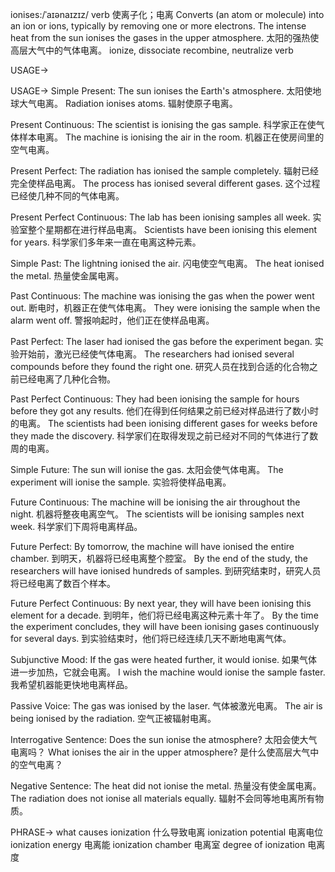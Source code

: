 ionises:/ˈaɪənaɪzɪz/
verb
使离子化；电离
Converts (an atom or molecule) into an ion or ions, typically by removing one or more electrons.
The intense heat from the sun ionises the gases in the upper atmosphere.  太阳的强热使高层大气中的气体电离。
ionize, dissociate
recombine, neutralize
verb

USAGE->

USAGE->
Simple Present:
The sun ionises the Earth's atmosphere. 太阳使地球大气电离。
Radiation ionises atoms. 辐射使原子电离。

Present Continuous:
The scientist is ionising the gas sample.  科学家正在使气体样本电离。
The machine is ionising the air in the room. 机器正在使房间里的空气电离。

Present Perfect:
The radiation has ionised the sample completely. 辐射已经完全使样品电离。
The process has ionised several different gases.  这个过程已经使几种不同的气体电离。

Present Perfect Continuous:
The lab has been ionising samples all week. 实验室整个星期都在进行样品电离。
Scientists have been ionising this element for years. 科学家们多年来一直在电离这种元素。


Simple Past:
The lightning ionised the air. 闪电使空气电离。
The heat ionised the metal.  热量使金属电离。


Past Continuous:
The machine was ionising the gas when the power went out.  断电时，机器正在使气体电离。
They were ionising the sample when the alarm went off. 警报响起时，他们正在使样品电离。


Past Perfect:
The laser had ionised the gas before the experiment began.  实验开始前，激光已经使气体电离。
The researchers had ionised several compounds before they found the right one. 研究人员在找到合适的化合物之前已经电离了几种化合物。


Past Perfect Continuous:
They had been ionising the sample for hours before they got any results.  他们在得到任何结果之前已经对样品进行了数小时的电离。
The scientists had been ionising different gases for weeks before they made the discovery. 科学家们在取得发现之前已经对不同的气体进行了数周的电离。


Simple Future:
The sun will ionise the gas.  太阳会使气体电离。
The experiment will ionise the sample. 实验将使样品电离。


Future Continuous:
The machine will be ionising the air throughout the night.  机器将整夜电离空气。
The scientists will be ionising samples next week. 科学家们下周将电离样品。


Future Perfect:
By tomorrow, the machine will have ionised the entire chamber.  到明天，机器将已经电离整个腔室。
By the end of the study, the researchers will have ionised hundreds of samples. 到研究结束时，研究人员将已经电离了数百个样本。


Future Perfect Continuous:
By next year, they will have been ionising this element for a decade. 到明年，他们将已经电离这种元素十年了。
By the time the experiment concludes, they will have been ionising gases continuously for several days.  到实验结束时，他们将已经连续几天不断地电离气体。


Subjunctive Mood:
If the gas were heated further, it would ionise. 如果气体进一步加热，它就会电离。
I wish the machine would ionise the sample faster. 我希望机器能更快地电离样品。



Passive Voice:
The gas was ionised by the laser.  气体被激光电离。
The air is being ionised by the radiation. 空气正被辐射电离。



Interrogative Sentence:
Does the sun ionise the atmosphere? 太阳会使大气电离吗？
What ionises the air in the upper atmosphere? 是什么使高层大气中的空气电离？


Negative Sentence:
The heat did not ionise the metal.  热量没有使金属电离。
The radiation does not ionise all materials equally. 辐射不会同等地电离所有物质。


PHRASE->
what causes ionization  什么导致电离
ionization potential 电离电位
ionization energy 电离能
ionization chamber 电离室
degree of ionization 电离度
